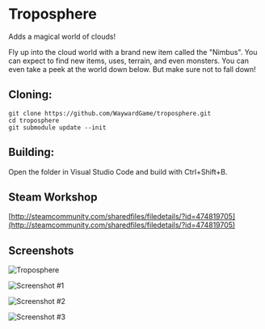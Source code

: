 # Troposphere
Adds a magical world of clouds!

Fly up into the cloud world with a brand new item called the "Nimbus". You can expect to find new items, uses, terrain, and even monsters. You can even take a peek at the world down below. But make sure not to fall down!

## Cloning:
```
git clone https://github.com/WaywardGame/troposphere.git
cd troposphere
git submodule update --init
```

## Building:
Open the folder in Visual Studio Code and build with Ctrl+Shift+B.

## Steam Workshop
[http://steamcommunity.com/sharedfiles/filedetails/?id=474819705](http://steamcommunity.com/sharedfiles/filedetails/?id=474819705)

## Screenshots
![Troposphere](http://images.akamai.steamusercontent.com/ugc/312243066448010728/18B1F277A4B9DBEC664E6FC7405FEF0472F0FB40/ "Troposphere")

![Screenshot #1](http://images.akamai.steamusercontent.com/ugc/312243491181374883/56954CC691456ED424E278572B7D9464DD6F1FEC/ "Screenshot #1")

![Screenshot #2](http://images.akamai.steamusercontent.com/ugc/312243491181374909/8C1404CAB4EA14D4AF2225CC0570A694DC5E86A8/ "Screenshot #2")

![Screenshot #3](http://images.akamai.steamusercontent.com/ugc/312243491181374943/36AEBEDCADFB2B9CC2F1F72500BCEA02BF3FD7C9/ "Screenshot #3")
